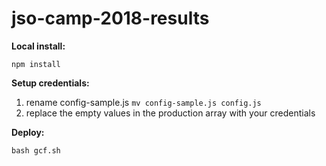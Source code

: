 # jso-camp-2018-results


**Local install:**

`npm install`

**Setup credentials:**

1. rename config-sample.js `mv config-sample.js config.js`
2. replace the empty values in the production array with your credentials

**Deploy:**

`bash gcf.sh`

